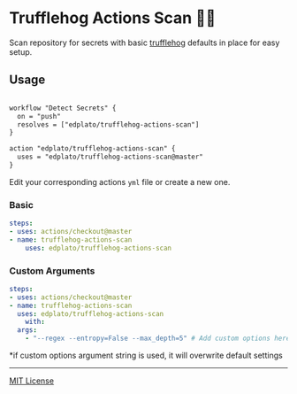 
# Trufflehog Actions Scan :pig_nose::key:

Scan repository for secrets with basic [trufflehog](https://github.com/dxa4481/truffleHog) defaults in place for easy setup.

## Usage

```txt

workflow "Detect Secrets" {
  on = "push"
  resolves = ["edplato/trufflehog-actions-scan"]
}

action "edplato/trufflehog-actions-scan" {
  uses = "edplato/trufflehog-actions-scan@master"
}

```

Edit your corresponding actions `yml` file or create a new one.

### Basic

```yaml
steps:
- uses: actions/checkout@master
- name: trufflehog-actions-scan
    uses: edplato/trufflehog-actions-scan
```

### Custom Arguments

```yaml
steps:
- uses: actions/checkout@master
- name: trufflehog-actions-scan
  uses: edplato/trufflehog-actions-scan
    with:
  args:
    - "--regex --entropy=False --max_depth=5" # Add custom options here*

```

*if custom options argument string is used, it will overwrite default settings

----

[MIT License](LICENSE)
